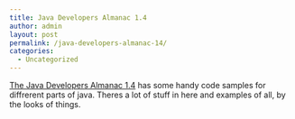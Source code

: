 ```yaml
---
title: Java Developers Almanac 1.4
author: admin
layout: post
permalink: /java-developers-almanac-14/
categories:
  - Uncategorized
---
```

[The Java Developers Almanac 1.4][1] has some handy code samples for diffrerent parts of java. Theres a lot of stuff in here and examples of all, by the looks of things.

 [1]: http://javaalmanac.com/index.html